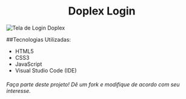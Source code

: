 <h1 align="center">Doplex Login</h1>

![Tela de Login Doplex](capa-markdown.png)


##Tecnologias Utilizadas:
- HTML5
- CSS3
- JavaScript
- Visual Studio Code (IDE)


<h6 align="left">
Faça parte deste projeto! Dê um fork e modifique de acordo com seu interesse.</h6>